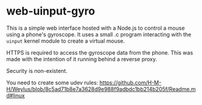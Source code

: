 # web-uinput-gyro
 
This is a simple web interface hosted with a Node.js to control a mouse using a phone's gyroscope. It uses a small .c program interacting with the `uinput` kernel module to create a virtual mouse.

HTTPS is required to access the gyroscope data from the phone. This was made with the intention of it running behind a reverse proxy.

Security is non-existent.

You need to create some udev rules: https://github.com/H-M-H/Weylus/blob/8c5ad71b8e7a3628d9e988f9adbdc1bb214b205f/Readme.md#linux
